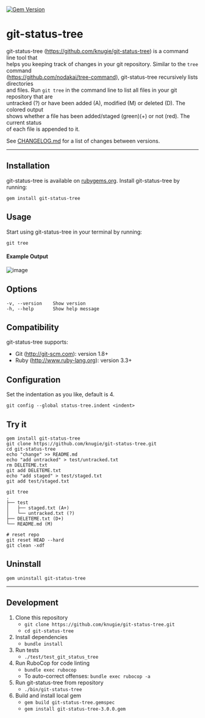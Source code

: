 [![Gem Version](https://badge.fury.io/rb/git-status-tree.svg)](https://badge.fury.io/rb/git-status-tree)

# git-status-tree

git-status-tree (https://github.com/knugie/git-status-tree) is a command line tool that  
helps you keeping track of changes in your git repository. Similar to the `tree` command  
(https://github.com/nodakai/tree-command), git-status-tree recursively lists directories  
and files. Run `git tree` in the command line to list all files in your git repository that are  
untracked (?) or have been added (A), modified (M) or deleted (D). The colored output  
shows whether a file has been added/staged (green)(+) or not (red). The current status  
of each file is appended to it.

See [CHANGELOG.md](CHANGELOG.md) for a list of changes between versions.
___
## Installation
git-status-tree is available on [rubygems.org](https://rubygems.org/gems/git-status-tree).
Install git-status-tree by running:
```
gem install git-status-tree
```

## Usage
Start using git-status-tree in your terminal by running:
```
git tree
```
#### Example Output
![image](https://user-images.githubusercontent.com/1446195/134486179-290820c6-4a8c-4cf3-8707-43adacb77b4d.png)

## Options
```
-v, --version    Show version
-h, --help       Show help message
```

## Compatibility
git-status-tree supports:
* Git (http://git-scm.com): version 1.8+
* Ruby (http://www.ruby-lang.org): version 3.3+

## Configuration
Set the indentation as you like, default is 4.
```
git config --global status-tree.indent <indent>
```

## Try it
```
gem install git-status-tree
git clone https://github.com/knugie/git-status-tree.git
cd git-status-tree
echo "change" >> README.md
echo "add untracked" > test/untracked.txt
rm DELETEME.txt
git add DELETEME.txt
echo "add staged" > test/staged.txt
git add test/staged.txt

git tree
.
├── test
│   ├── staged.txt (A+)
│   └── untracked.txt (?)
├── DELETEME.txt (D+)
└── README.md (M)

# reset repo
git reset HEAD --hard
git clean -xdf
```

## Uninstall
```
gem uninstall git-status-tree
```
___
## Development

1. Clone this repository
   * `git clone https://github.com/knugie/git-status-tree.git`
   * `cd git-status-tree`
2. Install dependencies
    * `bundle install`
3. Run tests
    * `./test/test_git_status_tree`
4. Run RuboCop for code linting
    * `bundle exec rubocop`
    * To auto-correct offenses: `bundle exec rubocop -a`
5. Run git-status-tree from repository
    * `./bin/git-status-tree`
6. Build and install local gem
   * `gem build git-status-tree.gemspec`
   * `gem install git-status-tree-3.0.0.gem`
